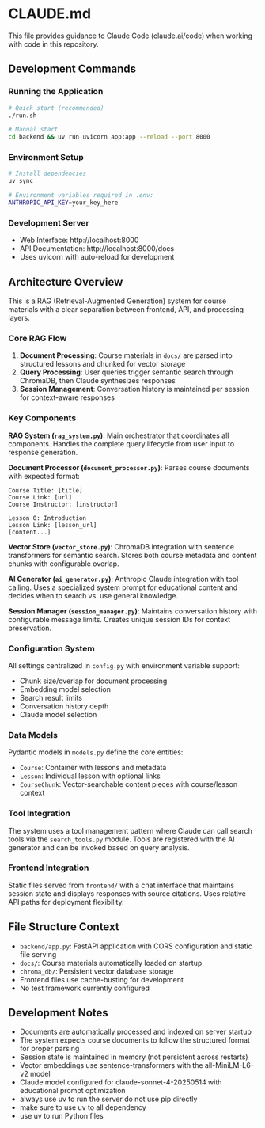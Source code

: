 # CLAUDE.md

This file provides guidance to Claude Code (claude.ai/code) when working with code in this repository.

## Development Commands

### Running the Application
```bash
# Quick start (recommended)
./run.sh

# Manual start
cd backend && uv run uvicorn app:app --reload --port 8000
```

### Environment Setup
```bash
# Install dependencies
uv sync

# Environment variables required in .env:
ANTHROPIC_API_KEY=your_key_here
```

### Development Server
- Web Interface: http://localhost:8000
- API Documentation: http://localhost:8000/docs
- Uses uvicorn with auto-reload for development

## Architecture Overview

This is a RAG (Retrieval-Augmented Generation) system for course materials with a clear separation between frontend, API, and processing layers.

### Core RAG Flow
1. **Document Processing**: Course materials in `docs/` are parsed into structured lessons and chunked for vector storage
2. **Query Processing**: User queries trigger semantic search through ChromaDB, then Claude synthesizes responses
3. **Session Management**: Conversation history is maintained per session for context-aware responses

### Key Components

**RAG System (`rag_system.py`)**: Main orchestrator that coordinates all components. Handles the complete query lifecycle from user input to response generation.

**Document Processor (`document_processor.py`)**: Parses course documents with expected format:
```
Course Title: [title]
Course Link: [url]  
Course Instructor: [instructor]

Lesson 0: Introduction
Lesson Link: [lesson_url]
[content...]
```

**Vector Store (`vector_store.py`)**: ChromaDB integration with sentence transformers for semantic search. Stores both course metadata and content chunks with configurable overlap.

**AI Generator (`ai_generator.py`)**: Anthropic Claude integration with tool calling. Uses a specialized system prompt for educational content and decides when to search vs. use general knowledge.

**Session Manager (`session_manager.py`)**: Maintains conversation history with configurable message limits. Creates unique session IDs for context preservation.

### Configuration System
All settings centralized in `config.py` with environment variable support:
- Chunk size/overlap for document processing
- Embedding model selection  
- Search result limits
- Conversation history depth
- Claude model selection

### Data Models
Pydantic models in `models.py` define the core entities:
- `Course`: Container with lessons and metadata
- `Lesson`: Individual lesson with optional links
- `CourseChunk`: Vector-searchable content pieces with course/lesson context

### Tool Integration
The system uses a tool management pattern where Claude can call search tools via the `search_tools.py` module. Tools are registered with the AI generator and can be invoked based on query analysis.

### Frontend Integration
Static files served from `frontend/` with a chat interface that maintains session state and displays responses with source citations. Uses relative API paths for deployment flexibility.

## File Structure Context

- `backend/app.py`: FastAPI application with CORS configuration and static file serving
- `docs/`: Course materials automatically loaded on startup
- `chroma_db/`: Persistent vector database storage
- Frontend files use cache-busting for development
- No test framework currently configured

## Development Notes

- Documents are automatically processed and indexed on server startup
- The system expects course documents to follow the structured format for proper parsing
- Session state is maintained in memory (not persistent across restarts)
- Vector embeddings use sentence-transformers with the all-MiniLM-L6-v2 model
- Claude model configured for claude-sonnet-4-20250514 with educational prompt optimization
- always use uv to run the server do not use pip directly
- make sure to use uv to all dependency
- use uv to run Python files